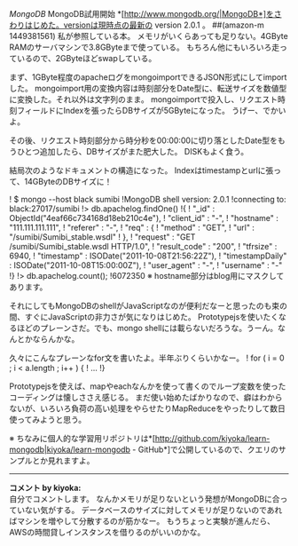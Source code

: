 *MongoDB* MongoDB試用開始
*[http://www.mongodb.org/|MongoDB*]をさわりはじめた。versionは現時点の最新の version 2.0.1 。
##(amazon-m 1449381561) 私が参照している本。
メモリがいくらあっても足りない。4GByte RAMのサーバマシンで3.8GByteまで使っている。
もちろん他にもいろいろ走っているので、2GByteほどswapしている。

まず、1GByte程度のapacheログをmongoimportできるJSON形式にしてimportした。
mongoimport用の変換内容は時刻部分をDate型に、転送サイズを数値型に変換した。それ以外は文字列のまま。
mongoimportで投入し、リクエスト時刻フィールドにIndexを張ったらDBサイズが5GByteになった。
うげー、でかいよ。

その後、リクエスト時刻部分から時分秒を00:00:00に切り落としたDate型をもうひとつ追加したら、DBサイズがまた肥大した。
DISKもよく食う。

結局次のようなドキュメントの構造になった。
Indexはtimestampとurlに張って、14GByteのDBサイズに！

! $ mongo --host black sumibi
!MongoDB shell version: 2.0.1
!connecting to: black:27017/sumibi
!> db.apachelog.findOne()
!{
!	"_id" : ObjectId("4eaf66c734168d18eb210c4e"),
!	"client_id" : "-",
!	"hostname" : "111.111.111.111",
!	"referer" : "-",
!	"req" : {
!		"method" : "GET",
!		"url" : "/sumibi/Sumibi_stable.wsdl"
!	},
!	"request" : "GET /sumibi/Sumibi_stable.wsdl HTTP/1.0",
!	"result_code" : "200",
!	"tfrsize" : 6940,
!	"timestamp" : ISODate("2011-10-08T21:56:22Z"),
!	"timestampDaily" : ISODate("2011-10-08T15:00:00Z"),
!	"user_agent" : "-",
!	"username" : "-"
!}
!> db.apachelog.count();
!6072350
 ※ hostname部分はblog用にマスクしてあります。

それにしてもMongoDBのshellがJavaScriptなのが便利だなーと思ったのも束の間、すぐにJavaScriptの非力さが気になりはじめた。
Prototypejsを使いたくなるほどのプレーンさだ。でも、mongo shellには載らないだろうな。うーん。なんとかならんかな。

久々にこんなプレーンなfor文を書いたよ。半年ぶりくらいかなー。
! for ( i = 0 ; i < a.length ; i++ ) {
! ...
!}

Prototypejsを使えば、mapやeachなんかを使って書くのでループ変数を使ったコーディングは懐しささえ感じる。
まだ使い始めたばかりなので、癖はわからないが、いろいろ負荷の高い処理をやらせたりMapReduceをやったりして数日使ってみようと思う。

※ ちなみに個人的な学習用リポジトリは*[http://github.com/kiyoka/learn-mongodb|kiyoka/learn-mongodb - GitHub*]で公開しているので、クエリのサンプルとか見れますよ。



---

**コメント by kiyoka:**  
自分でコメントします。
なんかメモリが足りないという発想がMongoDBに合っていない気がする。
データベースのサイズに対してメモリが足りないのであればマシンを増やして分散するのが筋かなー。
もうちょっと実験が進んだら、AWSの時間貸しインスタンスを借りるのがいいのかな。
